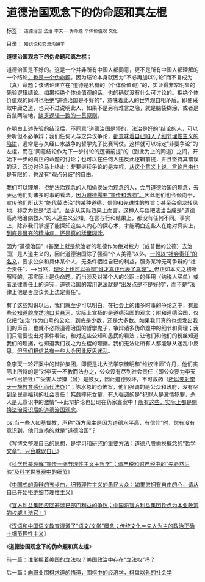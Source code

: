 # 道德治国观念下的伪命题和真左棍

标签： `道德治国` `法治` `李天一` `伪命题` `个体价值观` `文化` 

目录： `知识论和交流沟通学`

**道德治国观念下的伪命题和真左棍**；



道德治国是不好的。这是一个并非所有中国人都同意，更不是所有中国人都理解的一个结论[，也是一个伪命题](../../../2013/10/12/写博文梳理股市的逻辑，理解“通胀无牛市”中的要素.md)。因为结论本身就因为“不必再加以讨论”而不复成为（真）命题；该结论建立在“道德是私有的（个体价值观）”的，实证得非常明显的先验逻辑结论。如果拒绝个体价值观的话，也的确就没有什么可讨论的。拒绝个体价值观的同时也拒绝“道德治国是不好的”，意味着此人的世界观自相矛盾。即便采取中庸之道，也只不过说明此人，如果不是另有难言之隐，就是脑袋糊涂，或者是首鼠两端地，[缺乏逻辑一致的一贯原则](../../../2010/6/11/法学法治依法一刀切;科学实证就要一刀切.md)。

在明白上述先验的结论后，不同意“道德治国是坏的，法治是好的”结论的人，可以旁听但不必争辩；我们任何人与之异议争论，[都意味着自已陷入了细节理性主义的陷阱](../../../2013/10/13/中国式的诡辩的五步曲，细节理性主义的愚民大众.md)，通常是与久经口水战争的哲学鬼子比赛骂仗。这样就可以标定“非要争论”的左棍，而在“同意结论作为下一步讨论的逻辑前提”的（到此为止的同道）之间，开始下一步的真正的命题的讨论；也可以在任何人违反此逻辑前提，并且坚持其错误的话，双边讨论马上终止：非要继续争论的是左棍。[从这个意义上说，言论自由也是有限的](../../../2013/5/17/从“默认权益”的中美差异，理解言论自由的客观条件.md)，也没有“观点分歧”的自由。

我们可以理解，拒绝法治观念的人和偷换法治观念的人，会用道德治国的理念，去表达他们对诸多时事的看法。[因为道德需要“宣传和洗脑”。](../../../2013/9/30/“吼猴主义－细节理性主义”的宣传本能.md)因此他们也会倾向于，宣传他们所认为“能代替法治”的某种道德、信仰和先进性的教旨；甚至会偷龙转凤地，称之为就是“法治”。至少从实际效果上而言，这种人与误把法治当成是“道德高尚地治病救人”的人道主义公知，在言与行和结果上，都没有任何不同。事实上，除非我们掌握了能探知这些人内心的探心术，才能明白这些人在绝对真实上，[到底是冒充的精神病，还是真的稀里糊涂](../../../2013/9/23/毛主席的文革可以说是挺伟大的.md)。

因为“道德治国”（甚至上就是统治者的私德作为绝对权力（或普世的公德）去治国）是人道主义的，因此道德治国除了强调“个人美德”以外，[一般以“社会责任”的名义](../../../2013/3/19/《人权宣言》的政治诉求是奴隶制.md)，要求公众和具体某个人，无条件牺牲自已的利益，服务某种无可争辩的“社会责任”，——>当然，[理论上也可以争辩“谁才真正代表了真理”，](../../../2010/6/11/传统文化等级社会的pK&quot;辩论&quot;.md)但正如本文之初所解释的，那实际上是伪命题。而当涉及对某个人的公职上的任用（纳税人买单）或者法律责任上的追究，道德治国的常用说法就是“出发点是不是好的”，而不是“法律上他是否应该负上法定责任”。

有了这些知识以后，我们就至少可以明白，在社会上的诸多时事的争论之中，[有那些公知道貌岸然地口若悬河](../../../2013/1/20/东林党作派的伪君子.md)，实际上宣扬的是道德治国的观念；附和道德治国，仅仅把“法治”作为口号的公众，到底是少数，还是大多数。如果我们真的也想发出我们的声音，也就不必跟道德治国的哲学鬼子，争辩诸多伪命题中的细节和真理；我们只需要说出对事件看法，和对这些公知和愚民的看法；让他们和他们的粉丝知道我们的理据，也知道我们视之为左棍的理据。我们无法让所有人都能够从迷乱中反思，[但我们相信总有一些人会因此反思迷乱](../../../2010/1/9/revolution不是革命，不需要流血牺牲.md)。



象李天一轮奸案中的辩护集团，即便是北大法学李桂明和“维权律师”许丹，他们实际上所持的是“对李天一不教而法办之，公众没有尽到社会责任（即公众要为李天一作出牺牲）”“受害人涉嫌（曾）是妓女，因此道德败坏，不可救药（[所以要对李天一施教育感化而代法办](../../../2013/7/25/《竞选州长》预测李天一轮奸案的连续剧和大结局.md)）”；陈水总的恐怖案，他们强调的是公众和政府，没有尽到全民高福利的社会责任；韩磊摔死女童，有人强调的是“犯罪人是激情犯罪，杀人是无意识中的激情”——>此辩护论也出现在药家鑫案中！[所有这些，实际上都是偷换法治常识后的道德治国观念](../../../2013/6/4/成者王侯败者寇！道德治国的选拨，监管，革命.md)。

ps:当一些人如基督教，声称“西方民主是因为道德水平高，有信仰”时，您有没有意识到，他们宣扬的就是“道德治国”？

《[写博文整理自已的思想，是学习和研究的重要方法；道德八股偷换概念的“哲学文章”，只会耽误自已](../../../2013/10/12/写博文梳理股市的逻辑，理解“通胀无牛市”中的要素.md)》

《[科学启蒙理解“宣传＝细节理性主义＋哲学”；遗产税和财产税中的“先验然后验”及科学世界观中的细节](../../../2013/10/12/科学理解“宣传＝细节理性主义＋哲学”中的“细节”.md)》

《[中国式的诡辩的五步曲，细节理性主义的愚民大众；如果您拥有自由的心，请从自已开始拒绝细节理性主义](../../../2013/10/13/中国式的诡辩的五步曲，细节理性主义的愚民大众.md)》

《[官方利益集团应回避涉已部门利益的争议；中国将官方利益集团钦点为本业政策的权威！法官！](../../../2013/10/16/“只有主犯才能当本案法官”的特色还是中国梦吗？.md)》

《[汉语和中国语文教育混淆了“语文/文学”概念；传统文化＝先人为主的政治正确＋细节理性主义](../../../2013/10/17/语文不是文学，以偏概全的作文教育中的细节理性主义.md)》

《**道德治国观念下的伪命题和真左棍**》

前一篇：[谁掌握着美国的立法权？美国政治中存在“立法权”吗？](../../../2013/10/18/谁掌握着美国的立法权？美国政治中存在“立法权”吗？.md)

后一篇：[向职业围棋求道的悟道，围棋中的经济学，棋盘以外的社会学](../../../2013/10/19/向职业围棋求道的悟道，围棋中的经济学，棋盘以外的社会学.md)